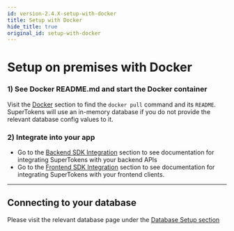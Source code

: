 ```yaml
---
id: version-2.4.X-setup-with-docker
title: Setup with Docker
hide_title: true
original_id: setup-with-docker
---
```


# Setup on premises with Docker

### 1) See Docker README.md and start the Docker container
Visit the [Docker](../../docker) section to find the `docker pull` command and its `README`. SuperTokens will use an in-memory database if you do not provide the relevant database config values to it.

### 2) Integrate into your app
- Go to the [Backend SDK Integration](../../backend-integration) section to see documentation for integrating SuperTokens with your backend APIs
- Go to the [Frontend SDK Integration](../../frontend-integration) section to see documentation for integrating SuperTokens with your frontend clients.

-----------

## Connecting to your database
Please visit the relevant database page under the [Database Setup section](../database-setup/mysql)